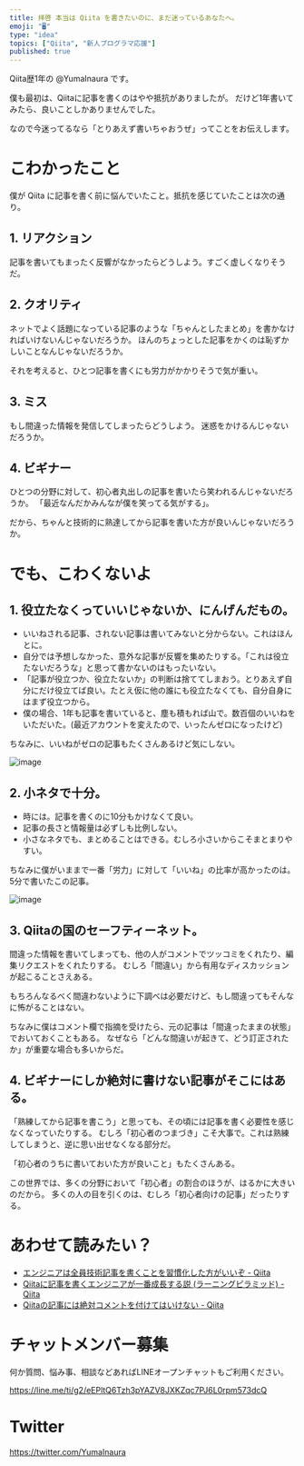 ```yaml
---
title: 拝啓 本当は Qiita を書きたいのに、まだ迷っているあなたへ。
emoji: "🖥"
type: "idea"
topics: ["Qiita", "新人プログラマ応援"]
published: true
---
```


Qiita歴1年の @YumaInaura です。

僕も最初は、Qiitaに記事を書くのはやや抵抗がありましたが。
だけど1年書いてみたら、良いことしかありませんでした。

なので今迷ってるなら「とりあえず書いちゃおうぜ」ってことをお伝えします。

# こわかったこと

僕が Qiita に記事を書く前に悩んでいたこと。抵抗を感じていたことは次の通り。

## 1. リアクション

記事を書いてもまったく反響がなかったらどうしよう。すごく虚しくなりそうだ。

## 2. クオリティ

ネットでよく話題になっている記事のような「ちゃんとしたまとめ」を書かなければいけないんじゃないだろうか。
ほんのちょっとした記事をかくのは恥ずかしいことなんじゃないだろうか。

それを考えると、ひとつ記事を書くにも労力がかかりそうで気が重い。

## 3. ミス

もし間違った情報を発信してしまったらどうしよう。
迷惑をかけるんじゃないだろうか。

## 4. ビギナー

ひとつの分野に対して、初心者丸出しの記事を書いたら笑われるんじゃないだろうか。
「最近なんだかみんなが僕を笑ってる気がする」。

だから、ちゃんと技術的に熟達してから記事を書いた方が良いんじゃないだろうか。

# でも、こわくないよ

## 1. 役立たなくっていいじゃないか、にんげんだもの。

- いいねされる記事、されない記事は書いてみないと分からない。これはほんとに。
- 自分では予想しなかった、意外な記事が反響を集めたりする。「これは役立たないだろうな」と思って書かないのはもったいない。
- 「記事が役立つか、役立たないか」の判断は捨ててしまおう。とりあえず自分にだけ役立てば良い。たとえ仮に他の誰にも役立たなくても、自分自身にはまず役立つから。
- 僕の場合、1年も記事を書いていると、塵も積もれば山で。数百個のいいねをいただいた。(最近アカウントを変えたので、いったんゼロになったけど)

ちなみに、いいねがゼロの記事もたくさんあるけど気にしない。

![image](https://qiita-image-store.s3.amazonaws.com/0/89618/7aa76fdb-a80f-7c6e-ed48-fb09a11dda5d.png)

## 2. 小ネタで十分。

- 時には。記事を書くのに10分もかけなくて良い。
- 記事の長さと情報量は必ずしも比例しない。
- 小さなネタでも、まとめることはできる。むしろ小さいからこそまとまりやすい。

ちなみに僕がいままで一番「労力」に対して「いいね」の比率が高かったのは。5分で書いたこの記事。

![image](https://qiita-image-store.s3.amazonaws.com/0/89618/a4382d2f-275e-a34f-e177-bd0f43a46841.png)


## 3. Qiitaの国のセーフティーネット。

間違った情報を書いてしまっても、他の人がコメントでツッコミをくれたり、編集リクエストをくれたりする。
むしろ「間違い」から有用なディスカッションが起こることさえある。

もちろんなるべく間違わないように下調べは必要だけど、もし間違ってもそんなに怖がることはない。

ちなみに僕はコメント欄で指摘を受けたら、元の記事は「間違ったままの状態」でおいておくこともある。
なぜなら「どんな間違いが起きて、どう訂正されたか」が重要な場合も多いからだ。

## 4. ビギナーにしか絶対に書けない記事がそこにはある。

「熟練してから記事を書こう」と思っても、その頃には記事を書く必要性を感じなくなっていたりする。
むしろ「初心者のつまづき」こそ大事で。これは熟練してしまうと、逆に思い出せなくなる部分だ。

「初心者のうちに書いておいた方が良いこと」もたくさんある。

この世界では、多くの分野において「初心者」の割合のほうが、はるかに大きいのだから。
多くの人の目を引くのは、むしろ「初心者向けの記事」だったりする。

# あわせて読みたい？

- [エンジニアは全員技術記事を書くことを習慣化した方がいいぞ - Qiita](https://qiita.com/HiromuMasuda0228/items/a71dea7ef4d77a30b118)
- [Qiitaに記事を書くエンジニアが一番成長する説 (ラーニングピラミッド) - Qiita](https://qiita.com/YumaInaura/items/da7f442226f0c048ae2f)
- [Qiitaの記事には絶対コメントを付けてはいけない - Qiita](https://qiita.com/YumaInaura/items/5532cb4eea013b2f4a4b)






















<!-- Update From Qiita API -->

# チャットメンバー募集


何か質問、悩み事、相談などあればLINEオープンチャットもご利用ください。

https://line.me/ti/g2/eEPltQ6Tzh3pYAZV8JXKZqc7PJ6L0rpm573dcQ





# Twitter


https://twitter.com/YumaInaura


<!-- Update From Qiita API -->


